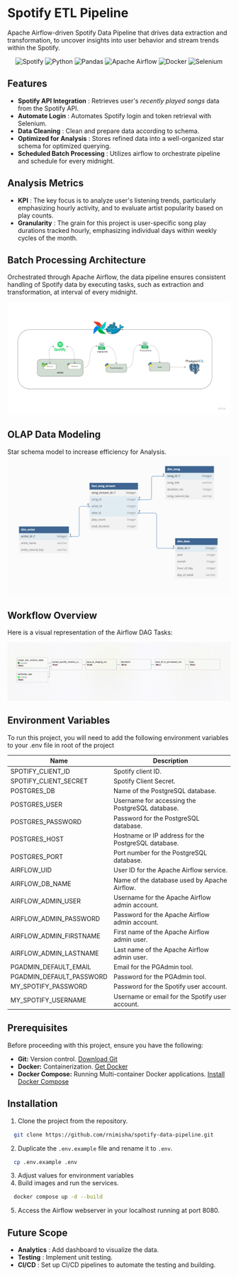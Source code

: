 # Spotify ETL Pipeline

Apache Airflow-driven Spotify Data Pipeline that drives data extraction and transformation, to uncover insights into user behavior and stream trends within the Spotify.

<p align="center">
    <img src="https://img.shields.io/badge/Spotify-1ED760?style=for-the-badge&logo=spotify&logoColor=white" alt="Spotify">
    <img src="https://img.shields.io/badge/python-3670A0?style=for-the-badge&logo=python&logoColor=ffdd54" alt="Python">
    <img src="https://img.shields.io/badge/pandas-%23150458.svg?style=for-the-badge&logo=pandas&logoColor=white" alt="Pandas">
    <img src="https://img.shields.io/badge/Apache%20Airflow-017CEE?style=for-the-badge&logo=Apache%20Airflow&logoColor=white" alt="Apache Airflow">
    <img src="https://img.shields.io/badge/docker-%230db7ed.svg?style=for-the-badge&logo=docker&logoColor=white" alt="Docker">
    <img src="https://img.shields.io/badge/-selenium-%43B02A?style=for-the-badge&logo=selenium&logoColor=white" alt="Selenium">
</p>

## Features

- **Spotify API Integration** : Retrieves user's _recently played songs_ data from the Spotify API.
- **Automate Login** : Automates Spotify login and token retrieval with Selenium.
- **Data Cleaning** : Clean and prepare data according to schema.
- **Optimized for Analysis** : Stores refined data into a well-organized star schema for optimized querying.
- **Scheduled Batch Processing** : Utilizes airflow to orchestrate pipeline and schedule for every midnight.

## Analysis Metrics

- **KPI** : The key focus is to analyze user's listening trends, particularly emphasizing hourly activity, and to evaluate artist popularity based on play counts.
- **Granularity** : The grain for this project is user-specific song play durations tracked hourly, emphasizing individual days within weekly cycles of the month.

## Batch Processing Architecture

Orchestrated through Apache Airflow, the data pipeline ensures consistent handling of Spotify data by executing tasks, such as extraction and transformation, at interval of every midnight.

![Architecture Diagram](https://raw.githubusercontent.com/rnimisha/spotify-data-pipeline/main/assets/architecturediagram.jpeg)

## OLAP Data Modeling

Star schema model to increase efficiency for Analysis.
![Star Schema](https://raw.githubusercontent.com/rnimisha/spotify-data-pipeline/main/assets/star_schema.png)

## Workflow Overview

Here is a visual representation of the Airflow DAG Tasks:

![Airflow DAG Tasks](https://raw.githubusercontent.com/rnimisha/spotify-data-pipeline/main/assets/runningtask.gif)

## Environment Variables

To run this project, you will need to add the following environment variables to your .env file in root of the project

| Name                     | Description                                         |
| ------------------------ | --------------------------------------------------- |
| SPOTIFY_CLIENT_ID        | Spotify client ID.                                  |
| SPOTIFY_CLIENT_SECRET    | Spotify Client Secret.                              |
| POSTGRES_DB              | Name of the PostgreSQL database.                    |
| POSTGRES_USER            | Username for accessing the PostgreSQL database.     |
| POSTGRES_PASSWORD        | Password for the PostgreSQL database.               |
| POSTGRES_HOST            | Hostname or IP address for the PostgreSQL database. |
| POSTGRES_PORT            | Port number for the PostgreSQL database.            |
| AIRFLOW_UID              | User ID for the Apache Airflow service.             |
| AIRFLOW_DB_NAME          | Name of the database used by Apache Airflow.        |
| AIRFLOW_ADMIN_USER       | Username for the Apache Airflow admin account.      |
| AIRFLOW_ADMIN_PASSWORD   | Password for the Apache Airflow admin account.      |
| AIRFLOW_ADMIN_FIRSTNAME  | First name of the Apache Airflow admin user.        |
| AIRFLOW_ADMIN_LASTNAME   | Last name of the Apache Airflow admin user.         |
| PGADMIN_DEFAULT_EMAIL    | Email for the PGAdmin tool.                         |
| PGADMIN_DEFAULT_PASSWORD | Password for the PGAdmin tool.                      |
| MY_SPOTIFY_PASSWORD      | Password for the Spotify user account.              |
| MY_SPOTIFY_USERNAME      | Username or email for the Spotify user account.     |

## Prerequisites

Before proceeding with this project, ensure you have the following:

- **Git:** Version control. [Download Git](https://git-scm.com/downloads)
- **Docker:** Containerization. [Get Docker](https://www.docker.com/products/docker-desktop)
- **Docker Compose:** Running Multi-container Docker applications. [Install Docker Compose](https://docs.docker.com/compose/install/)

## Installation

1. Clone the project from the repository.

```bash
  git clone https://github.com/rnimisha/spotify-data-pipeline.git
```

2. Duplicate the `.env.example` file and rename it to `.env`.

```bash
  cp .env.example .env
```

3. Adjust values for environment variables
4. Build images and run the services.

```bash
  docker compose up -d --build
```

5. Access the Airflow webserver in your localhost running at port 8080.

## Future Scope

- **Analytics** : Add dashboard to visualize the data.
- **Testing** : Implement unit testing.
- **CI/CD** : Set up CI/CD pipelines to automate the testing and building.
